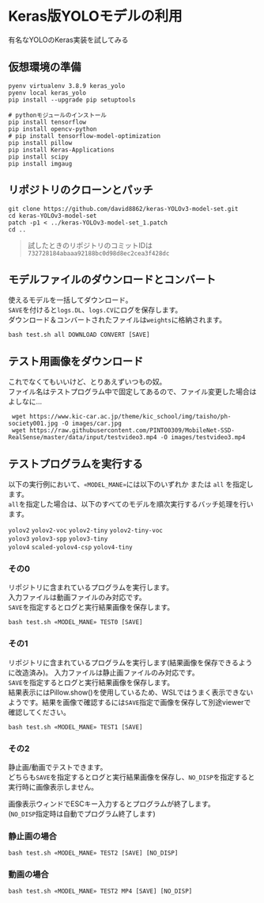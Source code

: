 # Keras版YOLOモデルの利用

有名なYOLOのKeras実装を試してみる

## 仮想環境の準備

```
pyenv virtualenv 3.8.9 keras_yolo
pyenv local keras_yolo
pip install --upgrade pip setuptools

# pythonモジュールのインストール
pip install tensorflow
pip install opencv-python
# pip install tensorflow-model-optimization
pip install pillow
pip install Keras-Applications
pip install scipy
pip install imgaug
```

## リポジトリのクローンとパッチ
```
git clone https://github.com/david8862/keras-YOLOv3-model-set.git
cd keras-YOLOv3-model-set
patch -p1 < ../keras-YOLOv3-model-set_1.patch
cd ..
```
> 試したときのリポジトリのコミットIDは``732728184abaaa92188bc0d98d8ec2cea3f428dc``




## モデルファイルのダウンロードとコンバート
使えるモデルを一括してダウンロード。  
``SAVE``を付けると``logs.DL``、``logs.CV``にログを保存します。  
ダウンロード＆コンバートされたファイルは``weights``に格納されます。  
```
bash test.sh all DOWNLOAD CONVERT [SAVE]
```

## テスト用画像をダウンロード
これでなくてもいいけど、とりあえずいつもの奴。  
ファイル名はテストプログラム中で固定してあるので、ファイル変更した場合はよしなに...  
```
 wget https://www.kic-car.ac.jp/theme/kic_school/img/taisho/ph-society001.jpg -O images/car.jpg
 wget https://raw.githubusercontent.com/PINTO0309/MobileNet-SSD-RealSense/master/data/input/testvideo3.mp4 -O images/testvideo3.mp4
```


## テストプログラムを実行する

以下の実行例において、``«MODEL_MANE»``には以下のいずれか または ``all`` を指定します。  
``all``を指定した場合は、以下のすべてのモデルを順次実行するバッチ処理を行います。  

``yolov2`` ``yolov2-voc`` ``yolov2-tiny`` ``yolov2-tiny-voc``   
``yolov3`` ``yolov3-spp`` ``yolov3-tiny``   
``yolov4`` ``scaled-yolov4-csp`` ``yolov4-tiny``  

### その0
リポジトリに含まれているプログラムを実行します。  
入力ファイルは動画ファイルのみ対応です。  
``SAVE``を指定するとログと実行結果画像を保存します。  
```
bash test.sh «MODEL_MANE» TEST0 [SAVE]
```

### その1
リポジトリに含まれているプログラムを実行します(結果画像を保存できるように改造済み)。
入力ファイルは静止画ファイルのみ対応です。  
``SAVE``を指定するとログと実行結果画像を保存します。  
結果表示にはPillow.show()を使用しているため、WSLではうまく表示できないようです。結果を画像で確認するには``SAVE``指定で画像を保存して別途viewerで確認してください。    
```
bash test.sh «MODEL_MANE» TEST1 [SAVE]
```

### その2
静止画/動画でテストできます。  
どちらも``SAVE``を指定するとログと実行結果画像を保存し、``NO_DISP``を指定すると実行時に画像表示しません。  

画像表示ウィンドでESCキー入力するとプログラムが終了します。  
(``NO_DISP``指定時は自動でプログラム終了します)   

### 静止画の場合
```
bash test.sh «MODEL_MANE» TEST2 [SAVE] [NO_DISP]
```
### 動画の場合
```
bash test.sh «MODEL_MANE» TEST2 MP4 [SAVE] [NO_DISP]
```

